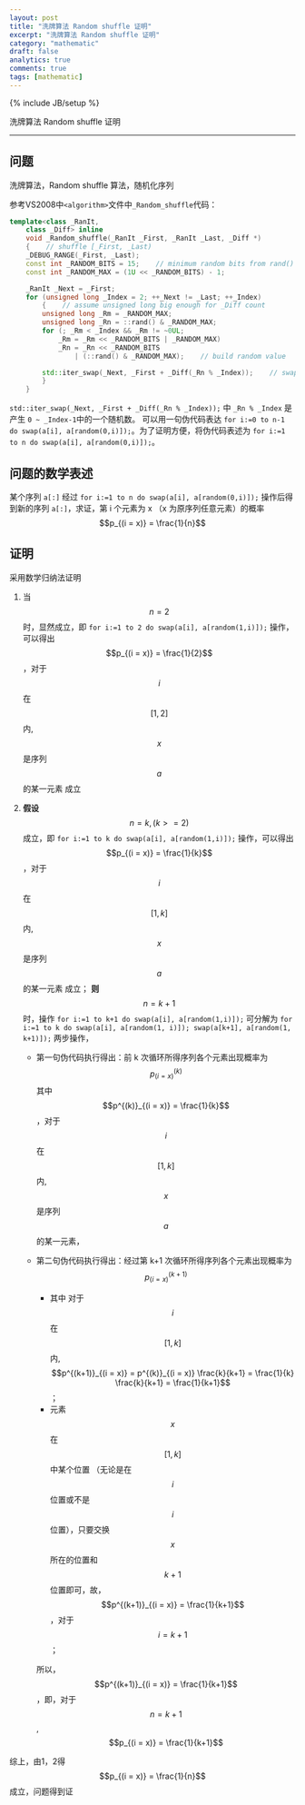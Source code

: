 ```yaml
---
layout: post
title: "洗牌算法 Random shuffle 证明"
excerpt: "洗牌算法 Random shuffle 证明"
category: "mathematic"
draft: false
analytics: true
comments: true
tags: [mathematic]
---
```

{% include JB/setup %}

洗牌算法 Random shuffle 证明

---

## 问题

洗牌算法，Random shuffle 算法，随机化序列

参考VS2008中`<algorithm>`文件中`_Random_shuffle`代码：

```cpp
template<class _RanIt,
    class _Diff> inline
    void _Random_shuffle(_RanIt _First, _RanIt _Last, _Diff *)
    {    // shuffle [_First, _Last)
    _DEBUG_RANGE(_First, _Last);
    const int _RANDOM_BITS = 15;    // minimum random bits from rand()
    const int _RANDOM_MAX = (1U << _RANDOM_BITS) - 1;

    _RanIt _Next = _First;
    for (unsigned long _Index = 2; ++_Next != _Last; ++_Index)
        {    // assume unsigned long big enough for _Diff count
        unsigned long _Rm = _RANDOM_MAX;
        unsigned long _Rn = ::rand() & _RANDOM_MAX;
        for (; _Rm < _Index && _Rm != ~0UL;
            _Rm = _Rm << _RANDOM_BITS | _RANDOM_MAX)
            _Rn = _Rn << _RANDOM_BITS
                | (::rand() & _RANDOM_MAX);    // build random value

        std::iter_swap(_Next, _First + _Diff(_Rn % _Index));    // swap a pair
        }
    }
```

`std::iter_swap(_Next, _First + _Diff(_Rn % _Index));` 中 `_Rn % _Index` 是产生 `0 ~ _Index-1`中的一个随机数。
可以用一句伪代码表达 `for i:=0 to n-1 do swap(a[i], a[random(0,i)]);`。为了证明方便，将伪代码表述为 `for i:=1 to n do swap(a[i], a[random(0,i)]);`。

## 问题的数学表述

某个序列 `a[:]` 经过  `for i:=1 to n do swap(a[i], a[random(0,i)]);` 操作后得到新的序列 `a[:]`，求证，第 i 个元素为 x （x 为原序列任意元素）的概率 $$p_{(i = x)} = \frac{1}{n}$$

## 证明

采用数学归纳法证明

1. 当 $$n = 2$$ 时，显然成立，即 `for i:=1 to 2 do swap(a[i], a[random(1,i)]);` 操作，可以得出 $$p_{(i = x)} = \frac{1}{2}$$，对于 $$i$$ 在 $$[1, 2]$$ 内, $$x$$是序列 $$a$$ 的某一元素 成立
2. **假设** $$n = k, (k >= 2)$$ 成立，即 `for i:=1 to k do swap(a[i], a[random(1,i)]);` 操作，可以得出 $$p_{(i = x)} = \frac{1}{k}$$，对于 $$i$$ 在 $$[1, k]$$ 内, $$x$$是序列 $$a$$ 的某一元素 成立；
   **则** $$n = k + 1$$ 时，操作 `for i:=1 to k+1 do swap(a[i], a[random(1,i)]);`
   可分解为 `for i:=1 to k do swap(a[i], a[random(1, i)]); swap(a[k+1], a[random(1, k+1)]);` 两步操作，

    * 第一句伪代码执行得出：前 k 次循环所得序列各个元素出现概率为 $$p^{(k)}_{(i = x)}$$
      其中 $$p^{(k)}_{(i = x)} = \frac{1}{k}$$，对于 $$i$$ 在 $$[1, k]$$ 内, $$x$$是序列 $$a$$ 的某一元素，
    * 第二句伪代码执行得出：经过第 k+1 次循环所得序列各个元素出现概率为 $$p^{(k+1)}_{(i = x)}$$

      * 其中 对于 $$i$$ 在 $$[1, k]$$ 内, $$p^{(k+1)}_{(i = x)} = p^{(k)}_{(i = x)} \frac{k}{k+1} = \frac{1}{k} \frac{k}{k+1} = \frac{1}{k+1}$$；
      * 元素 $$x$$ 在 $$[1, k]$$ 中某个位置 （无论是在 $$i$$ 位置或不是 $$i$$ 位置），只要交换 $$x$$ 所在的位置和 $$k+1$$ 位置即可，故，$$p^{(k+1)}_{(i = x)} = \frac{1}{k+1}$$，对于$$i = k+1$$；

      所以， $$p^{(k+1)}_{(i = x)} = \frac{1}{k+1}$$ ，即，对于 $$n = k + 1$$, $$p_{(i = x)} = \frac{1}{k+1}$$

综上，由1，2得 $$p_{(i = x)} = \frac{1}{n}$$ 成立，问题得到证
